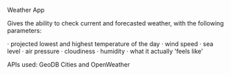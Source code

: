 Weather App

Gives the ability to check current and forecasted weather, with the following parameters: 

· projected lowest and highest temperature of the day
· wind speed
· sea level
· air pressure
· cloudiness
· humidity
· what it actually 'feels like'

APIs used: GeoDB Cities and OpenWeather


